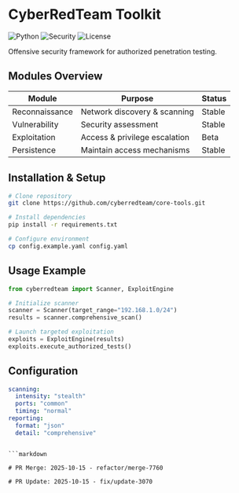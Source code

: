 # CyberRedTeam Toolkit

![Python](https://img.shields.io/badge/Python-3.8+-blue)
![Security](https://img.shields.io/badge/Security-RedTeam-red)
![License](https://img.shields.io/badge/License-GPL3.0-green)

Offensive security framework for authorized penetration testing.

## Modules Overview

| Module | Purpose | Status |
|--------|---------|---------|
| Reconnaissance | Network discovery & scanning | Stable |
| Vulnerability | Security assessment | Stable |
| Exploitation | Access & privilege escalation | Beta |
| Persistence | Maintain access mechanisms | Stable |

## Installation & Setup

```bash
# Clone repository
git clone https://github.com/cyberredteam/core-tools.git

# Install dependencies
pip install -r requirements.txt

# Configure environment
cp config.example.yaml config.yaml
```

## Usage Example

```python
from cyberredteam import Scanner, ExploitEngine

# Initialize scanner
scanner = Scanner(target_range="192.168.1.0/24")
results = scanner.comprehensive_scan()

# Launch targeted exploitation
exploits = ExploitEngine(results)
exploits.execute_authorized_tests()
```

## Configuration

```yaml
scanning:
  intensity: "stealth"
  ports: "common"
  timing: "normal"
reporting:
  format: "json"
  detail: "comprehensive"
```

```

```markdown

# PR Merge: 2025-10-15 - refactor/merge-7760

# PR Update: 2025-10-15 - fix/update-3070
